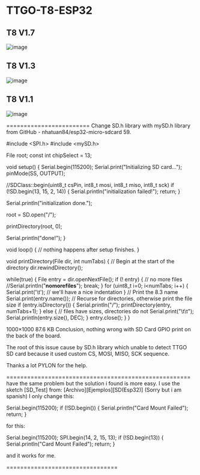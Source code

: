 # TTGO-T8-ESP32

## T8 V1.7
![image](https://github.com/LilyGO/TTGO-T8-ESP32/blob/master/image/T81.7.jpg)
## T8 V1.3
![image](https://github.com/LilyGO/TTGO-T8-ESP32/blob/master/image/T8%201.3.jpg)
## T8 V1.1
![image](https://github.com/LilyGO/TTGO-T8-ESP32/blob/master/image/T8_V1.1.jpg)

========================
Change SD.h library with mySD.h library from GitHub - nhatuan84/esp32-micro-sdcard 59.

#include <SPI.h>
#include <mySD.h>

File root;
const int chipSelect = 13;

void setup()
{
  Serial.begin(115200);
  Serial.print("Initializing SD card...");
  pinMode(SS, OUTPUT);


  //SDClass::begin(uint8_t csPin, int8_t mosi, int8_t miso, int8_t sck) 
  if (!SD.begin(13, 15, 2, 14)) {
    Serial.println("initialization failed!");
    return;
  }
  
  Serial.println("initialization done.");

  root = SD.open("/");
  
  printDirectory(root, 0);
  
  Serial.println("done!");
}

void loop()
{
  // nothing happens after setup finishes.
}

void printDirectory(File dir, int numTabs) {
  // Begin at the start of the directory
  dir.rewindDirectory();
  
  while(true) {
     File entry =  dir.openNextFile();
     if (! entry) {
       // no more files
       //Serial.println("**nomorefiles**");
       break;
     }
     for (uint8_t i=0; i<numTabs; i++) {
       Serial.print('\t');   // we'll have a nice indentation
     }
     // Print the 8.3 name
     Serial.print(entry.name());
     // Recurse for directories, otherwise print the file size
     if (entry.isDirectory()) {
       Serial.println("/");
       printDirectory(entry, numTabs+1);
     } else {
       // files have sizes, directories do not
       Serial.print("\t\t");
       Serial.println(entry.size(), DEC);
     }
     entry.close();
   }
}

1000×1000 87.6 KB
Conclusion, nothing wrong with SD Card GPIO print on the back of the board.

The root of this issue cause by SD.h library which unable to detect TTGO SD card because it used custom CS, MOSI, MISO, SCK sequence.

Thanks a lot PYLON for the help.

=====================================================
 have the same problem but the solution i found is more easy.
I use the sketch [SD_Test] from:
[Archivo][Ejemplos][SD(Esp32)] (Sorry but i am spanish)
I only change this:

Serial.begin(115200);
if (!SD.begin()) {
Serial.println("Card Mount Failed");
return;
}

for this:

Serial.begin(115200);
SPI.begin(14, 2, 15, 13);
if (!SD.begin(13)) {
Serial.println("Card Mount Failed");
return;
}

and it works for me.

================================
